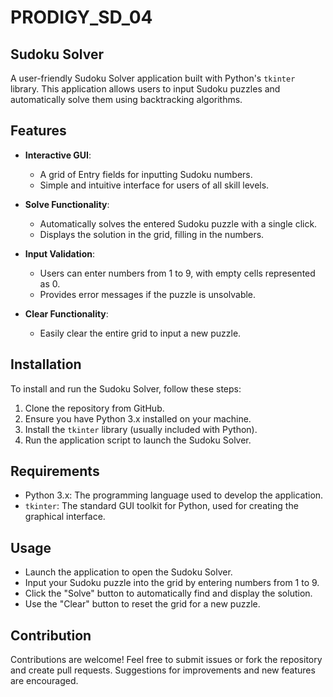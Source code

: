 # PRODIGY_SD_04
## **Sudoku Solver**

A user-friendly Sudoku Solver application built with Python's `tkinter` library. This application allows users to input Sudoku puzzles and automatically solve them using backtracking algorithms.

## Features

- **Interactive GUI**: 
  - A grid of Entry fields for inputting Sudoku numbers.
  - Simple and intuitive interface for users of all skill levels.

- **Solve Functionality**: 
  - Automatically solves the entered Sudoku puzzle with a single click.
  - Displays the solution in the grid, filling in the numbers.

- **Input Validation**: 
  - Users can enter numbers from 1 to 9, with empty cells represented as 0.
  - Provides error messages if the puzzle is unsolvable.

- **Clear Functionality**: 
  - Easily clear the entire grid to input a new puzzle.

## Installation

To install and run the Sudoku Solver, follow these steps:

1. Clone the repository from GitHub.
2. Ensure you have Python 3.x installed on your machine.
3. Install the `tkinter` library (usually included with Python).
4. Run the application script to launch the Sudoku Solver.

## Requirements

- Python 3.x: The programming language used to develop the application.
- `tkinter`: The standard GUI toolkit for Python, used for creating the graphical interface.

## Usage

- Launch the application to open the Sudoku Solver.
- Input your Sudoku puzzle into the grid by entering numbers from 1 to 9.
- Click the "Solve" button to automatically find and display the solution.
- Use the "Clear" button to reset the grid for a new puzzle.

## Contribution

Contributions are welcome! Feel free to submit issues or fork the repository and create pull requests. Suggestions for improvements and new features are encouraged.

